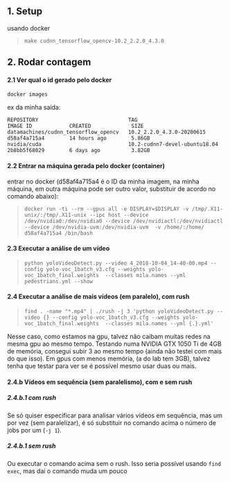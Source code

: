 ## 1. Setup
usando docker
> `make cudnn_tensorflow_opencv-10.2_2.2.0_4.3.0`


## 2. Rodar contagem

#### 2.1 Ver qual o id gerado pelo docker
`docker images`

ex da minha saída:
```
REPOSITORY                             TAG                             IMAGE ID            CREATED             SIZE
datamachines/cudnn_tensorflow_opencv   10.2_2.2.0_4.3.0-20200615       d58af4a715a4        14 hours ago        5.86GB
nvidia/cuda                            10.2-cudnn7-devel-ubuntu18.04   2b8bb5f68029        6 days ago          3.82GB
```

#### 2.2 Entrar na máquina gerada pelo docker (container)
entrar no docker (d58af4a715a4 é o ID da minha imagem, na minha máquina, em outra máquina pode ser outro valor, substituir de acordo no comando abaixo):

> `docker run -ti --rm --gpus all -e DISPLAY=$DISPLAY -v /tmp/.X11-unix/:/tmp/.X11-unix --ipc host --device /dev/nvidia0:/dev/nvidia0 --device /dev/nvidiactl:/dev/nvidiactl --device /dev/nvidia-uvm:/dev/nvidia-uvm  -v /home/:/home/ d58af4a715a4 /bin/bash`

#### 2.3 Executar a análise de um vídeo
> `python yoloVideoDetect.py --video 4_2018-10-04_14-40-00.mp4 --config yolo-voc_1batch_v3.cfg --weights yolo-voc_1batch_final.weights  --classes mila.names --yml pedestrians.yml --show`

#### 2.4 Executar a análise de mais vídeos (em paralelo), com rush
> `find . -name "*.mp4" | ./rush -j 3 'python yoloVideoDetect.py --video {} --config yolo-voc_1batch_v3.cfg --weights yolo-voc_1batch_final.weights  --classes mila.names --yml {.}.yml'`

Nesse caso, como estamos na gpu, talvez não caibam muitas redes na mesma gpu ao mesmo tempo. Testando numa NVIDIA GTX 1050 Ti de 4GB de memória, consegui subir 3 ao mesmo tempo (ainda não testei com mais do que isso). Em gpus com menos memória, (a do lab tem 3GB), talvez tenha que testar para ver se é possível mesmo usar duas ou mais.

#### 2.4.b Vídeos em sequência (sem paralelismo), com e sem rush
##### 2.4.b.1 com rush
Se só quiser especificar para analisar vários vídeos em sequência, mas um por vez (sem paralelizar), é só substituir no comando acima o número de jobs por um (`-j 1`). 
##### 2.4.b.1 sem rush
Ou executar o comando acima sem o rush. Isso seria possível usando `find exec`, mas daí o comando muda um pouco

